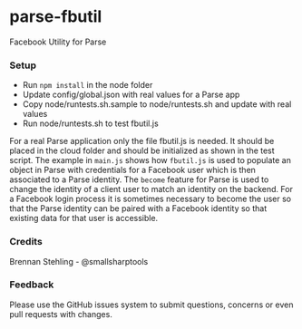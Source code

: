 # parse-fbutil

Facebook Utility for Parse

### Setup

 * Run `npm install` in the node folder
 * Update config/global.json with real values for a Parse app
 * Copy node/runtests.sh.sample to node/runtests.sh and update with real values
 * Run node/runtests.sh to test fbutil.js

For a real Parse application only the file fbutil.js is needed. It
should be placed in the cloud folder and should be initialized
as shown in the test script. The example in `main.js` shows how
`fbutil.js` is used to populate an object in Parse with credentials
for a Facebook user which is then associated to a Parse identity.
The `become` feature for Parse is used to change the identity of
a client user to match an identity on the backend. For a Facebook
login process it is sometimes necessary to become the user so
that the Parse identity can be paired with a Facebook identity
so that existing data for that user is accessible.

### Credits
Brennan Stehling - @smallsharptools

### Feedback

Please use the GitHub issues system to submit questions, concerns
or even pull requests with changes.
